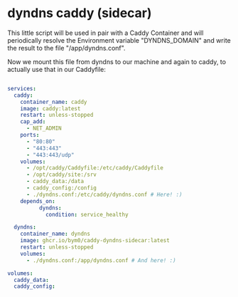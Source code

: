 # dyndns caddy (sidecar)

This little script will be used in pair with a Caddy Container and will periodically resolve the Environment variable "DYNDNS_DOMAIN" and write the result to the file "/app/dyndns.conf".

Now we mount this file from dyndns to our machine and again to caddy, to actually use that in our Caddyfile:
```yaml

services:
  caddy:
    container_name: caddy
    image: caddy:latest
    restart: unless-stopped
    cap_add:
      - NET_ADMIN
    ports:
      - "80:80"
      - "443:443"
      - "443:443/udp"
    volumes:
      - /opt/caddy/Caddyfile:/etc/caddy/Caddyfile
      - /opt/caddy/site:/srv
      - caddy_data:/data
      - caddy_config:/config
      - ./dyndns.conf:/etc/caddy/dyndns.conf # Here! :)
    depends_on:
          dyndns:
            condition: service_healthy

  dyndns:
    container_name: dyndns
    image: ghcr.io/bym0/caddy-dyndns-sidecar:latest
    restart: unless-stopped
    volumes:
      - ./dyndns.conf:/app/dyndns.conf # And here! :)

volumes:
  caddy_data:
  caddy_config:

```